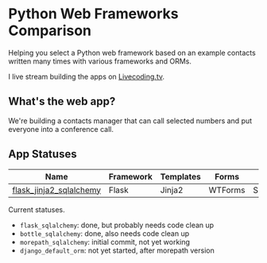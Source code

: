 # Python Web Frameworks Comparison
Helping you select a Python web framework based on an example 
contacts written many times with various frameworks and ORMs.

I live stream building the apps on 
[Livecoding.tv](https://www.livecoding.tv/mattmakai).


## What's the web app?
We're building a contacts manager that can call selected numbers and put 
everyone into a conference call.


## App Statuses

| Name | Framework | Templates | Forms | ORM | Status |
|------|-----------|-----------|-------|-----|--------|
| [flask\_jinja2\_sqlalchemy](https://github.com/makaimc/python-web-framework-comparison/tree/master/flask_sqlalchemy) | Flask         | Jinja2            | WTForms       | SQLAlchemy    | 70%      |



Current statuses.

* `flask_sqlalchemy`: done, but probably needs code clean up
* `bottle_sqlalchemy`: done, also needs code clean up
* `morepath_sqlalchemy`: initial commit, not yet working
* `django_default_orm`: not yet started, after morepath version
